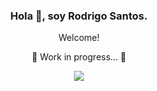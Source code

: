 
<h3 align="center">Hola 👋, soy Rodrigo Santos.</h3>


<p align="center">
Welcome!
</p>
   
<p align="center">
🚧 Work in progress... 🚧
</p>

<p align="center">
   <img src="https://img.shields.io/badge/STATUS-EN%20DESAROLLO-green">
   </p>

